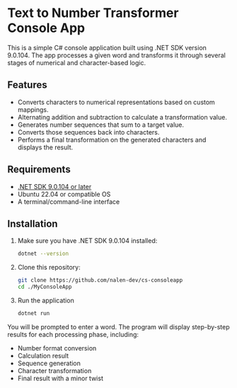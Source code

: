 # Text to Number Transformer Console App

This is a simple C# console application built using .NET SDK version 9.0.104. The app processes a given word and transforms it through several stages of numerical and character-based logic.

## Features

- Converts characters to numerical representations based on custom mappings.
- Alternating addition and subtraction to calculate a transformation value.
- Generates number sequences that sum to a target value.
- Converts those sequences back into characters.
- Performs a final transformation on the generated characters and displays the result.

## Requirements

- [.NET SDK 9.0.104 or later](https://dotnet.microsoft.com/en-us/download/dotnet/9.0)
- Ubuntu 22.04 or compatible OS
- A terminal/command-line interface

## Installation

1. Make sure you have .NET SDK 9.0.104 installed:
   ```bash
   dotnet --version

2. Clone this repository:
    ```bash
    git clone https://github.com/nalen-dev/cs-consoleapp
    cd ./MyConsoleApp

3. Run the application
    ```bash
    dotnet run

You will be prompted to enter a word. The program will display step-by-step results for each processing phase, including:
- Number format conversion
- Calculation result
- Sequence generation
- Character transformation
- Final result with a minor twist
